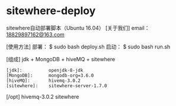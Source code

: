 # sitewhere-deploy
sitewhere自动部署脚本（Ubuntu 16.04）
[关于我们]
	email：18829897162@163.com


[使用方法]
	部署：
	$ sudo bash deploy.sh
	启动：
	$ sudo bash run.sh

[组成]
	jdk + MongoDB + hiveMQ + sitewhere

	[jdk]: 			openjdk-8-jdk
	[MongoDB]: 		mongodb-org=3.6.0
	[hiveMQ]: 		hivemq-3.0.2
	[sitewhere]: 	sitewhere-server-1.7.0

[/opt]
	hivemq-3.0.2
	sitewhere


